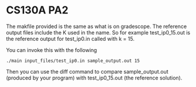 # CS130A PA2
The makfile provided is the same as what is on gradescope.
The reference output files include the K used in the name. 
So for example test_ip0_15.out is the reference output for test_ip0.in called with k = 15. 
    
You can invoke this with the following
```
./main input_files/test_ip0.in sample_output.out 15
``` 

Then you can use the diff command to compare sample_output.out (produced by your program) with test_ip0_15.out (the reference solution).
